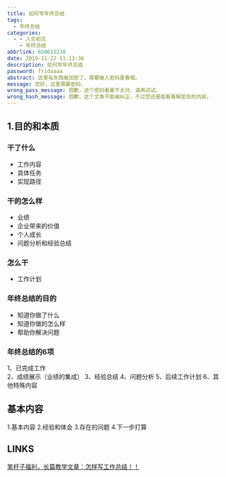 ```yaml
---
title: 如何写年终总结
tags:
  - 年终总结
categories:
  - - 人生初见
    - 年终总结
abbrlink: 650615238
date: 2019-11-22 11:13:36
description: 如何写年终总结
password: fridaaaa
abstract: 这里有东西被加密了，需要输入密码查看哦。
message: 您好，这里需要密码。
wrong_pass_message: 抱歉，这个密码看着不太对，请再试试。
wrong_hash_message: 抱歉，这个文章不能被纠正，不过您还是能看看解密后的内容。
---
```


## 1.目的和本质

### 干了什么

* 工作内容
* 具体任务
* 实现路径

### 干的怎么样

* 业绩
* 企业带来的价值
* 个人成长
* 问题分析和经验总结

### 怎么干

* 工作计划

### 年终总结的目的

* 知道你做了什么
* 知道你做的怎么样
* 帮助你解决问题

### 年终总结的6项

1、已完成工作  
2、成绩展示（业绩的集成）
3、经验总结
4、问题分析
5、后续工作计划
6、其他特殊内容

## 基本内容
1.基本内容
2.经验和体会
3.存在的问题
4.下一步打算

## LINKS
[笔杆子福利，长篇教学文章：怎样写工作总结！！](https://zhuanlan.zhihu.com/p/86731815)  
